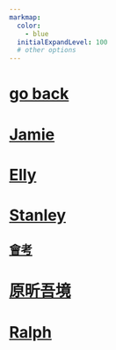 ```yaml
---
markmap:
  color:
    - blue
  initialExpandLevel: 100
  # other options
---
```


# [go back](../index.html)
# [Jamie](Jamie/index.html)
# [Elly](Elly/index.html)
# [Stanley](Stanley/index.html)
## [會考](Stanley/會考/index.html)
# [原昕吾境](原昕吾境/index.html)
# [Ralph](Ralph/index.html)
